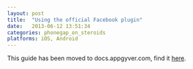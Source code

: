 ```yaml
---
layout: post
title:  "Using the official Facebook plugin"
date:   2013-06-12 13:51:34
categories: phonegap_on_steroids
platforms: iOS, Android
---
```


This guide has been moved to docs.appgyver.com, find it [here](https://academy.appgyver.com/categories/16-steroids-addons/contents/134-facebook-addon-usage).